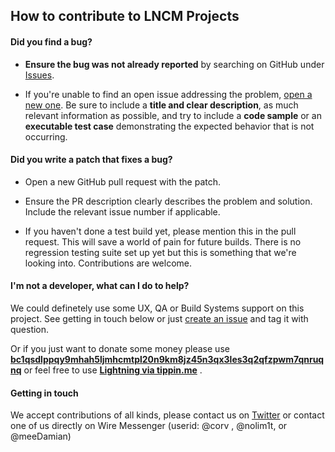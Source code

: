 ## How to contribute to LNCM Projects

#### **Did you find a bug?**

* **Ensure the bug was not already reported** by searching on GitHub under [Issues](https://github.com/lncm/noma/issues).

* If you're unable to find an open issue addressing the problem, [open a new one](https://github.com/lncm/noma/issues/new). Be sure to include a **title and clear description**, as much relevant information as possible, and try to include a **code sample** or an **executable test case** demonstrating the expected behavior that is not occurring.

#### **Did you write a patch that fixes a bug?**

* Open a new GitHub pull request with the patch.

* Ensure the PR description clearly describes the problem and solution. Include the relevant issue number if applicable.

* If you haven't done a test build yet, please mention this in the pull request. This will save a world of pain for future builds. There is no regression testing suite set up yet but this is something that we're looking into. Contributions are welcome.

#### **I'm not a developer, what can I do to help?**

We could definetely use some UX, QA or Build Systems support on this project. See getting in touch below or just [create an issue](https://github.com/lncm/noma/issues/new) and tag it with question.

Or if you just want to donate some money please use [**bc1qsdlppqy9mhah5ljmhcmtpl20n9km8jz45n3qx3les3q2qfzpwm7qnruqnq**](https://blockchair.com/bitcoin/address/bc1qsdlppqy9mhah5ljmhcmtpl20n9km8jz45n3qx3les3q2qfzpwm7qnruqnq) or feel free to use [**Lightning via tippin.me**](https://tippin.me/@lncnx) .

#### **Getting in touch**

We accept contributions of all kinds, please contact us on [Twitter](https://twitter.com/lncnx) or contact one of us directly on Wire Messenger (userid: @corv , @nolim1t, or @meeDamian)

